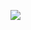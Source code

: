 <p><a class="imgpopup" href="/sites/default/files/licensing2.jpg"><img src="/sites/default/files/licensing2.jpg width="" height="" /></a></p> 